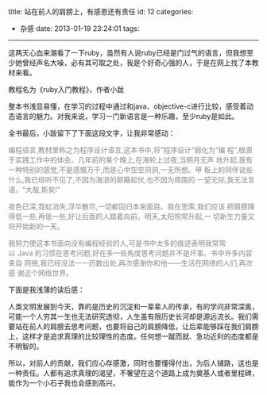 title: 站在前人的肩膀上，有感恩还有责任
id: 12
categories:
  - 杂感
date: 2013-01-19 23:24:01
tags:
---

这两天心血来潮看了一下ruby，虽然有人说ruby已经是门过气的语言，但我想至少她曾经声名大噪，必有其可取之处，我是个好奇心强的人，于是在网上找了本教材来看。

教程名为《ruby入门教程》，作者小跋

整本书浅显易懂，在学习的过程中通过和java、objective-c进行比较，感受着动态语言的魅力。对我来说，学习一门新语言是一种乐趣，至少ruby是如此。

全书最后，小跋留下了下面这段文字，让我非常感动：

<!--?xml version="1.0" encoding="UTF-8" standalone="no"?-->
<div title="Page 113">

<span style="color: #888888;">编程语言,教材里称之为程序设计语言,这本书中,将“程序设计”弱化为“编 程”,根源于实践工作中的体会。几年前的某个晚上,在海轮上过夜,当明月无声 地升起,我有一种特别的感觉,不是感慨万千,而是心中空空洞洞,一无所想。甲 板上的同伴说些什么,我已经听不见了,不因为海浪的颠簸起伏,也不因为周围的 一望无际,我无法言语。“大哉,斯矣!”</span>

<span style="color: #888888;">夜色已深,霓虹消失,浮华散尽,一切都回归本来面目。我在思索,我们应该 把肩膀降得低一些,再低一些,好让后面的人踏着向前。明天,太阳照常升起,一 切新生力量又将开始新的一天。</span>

</div>
<span style="color: #888888;">我努力使这本书面向没有编程经验的人,可是书中太多的痕迹表明我常常以 Java 的习惯在思考问题,好在多一些角度思考问题并不是坏事。书中许多内容来自 网络,我已经没法一一历数出处,再次感谢你和他——生活在网络的人们,再次感 谢这个网络世界。</span>

下面是我浅薄的读后感：

人类文明发展到今天，靠的是历史的沉淀和一辈辈人的传承，有的学问非常深奥，可能一个人穷其一生也无法研究透彻，人生虽有限历史长河却是源远流长。我们需要站在前人的肩膀去思考问题，也要将自己的肩膀降低，让后辈能够踩在我们肩膀上，这样才是追求真理的比较理性的态度。任何想一蹴而就、急功近利的态度都是不明智的。

所以，对前人的贡献，我们应心存感激，同时也要懂得付出，为后人铺路，这也是一种责任。人都有追求真理的渴望，不奢望在这个道路上成为奠基人或者里程碑，能作为一个小石子我也会感到高兴。